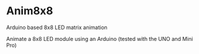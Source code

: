 # Anim8x8
Arduino based 8x8 LED matrix animation

Animate a 8x8 LED module using an Arduino (tested with the UNO and Mini Pro)

